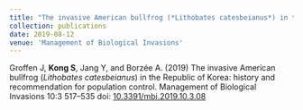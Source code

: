 ```yaml
---
title: "The invasive American bullfrog (*Lithobates catesbeianus*) in the Republic of Korea: history and recommendation for population control"
collection: publications
date: 2019-08-12
venue: 'Management of Biological Invasions'
---
```

Groffen J, **Kong S**, Jang Y, and Borzée A. (2019) The invasive American bullfrog (*Lithobates catesbeianus*) in the Republic of Korea: history and recommendation for population control. Management of Biological Invasions 10:3 517–535 doi: [10.3391/mbi.2019.10.3.08](https://www.reabic.net/journals/mbi/2019/3/MBI_2019_Groffen_etal.pdf)